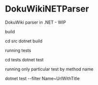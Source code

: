# DokuWikiNETParser
DokuWiki parser in .NET - WIP

build

   cd src
   dotnet build

running tests

   cd tests
   dotnet test

running only particular test by method name

   dotnet test --filter Name~UrlWithTitle